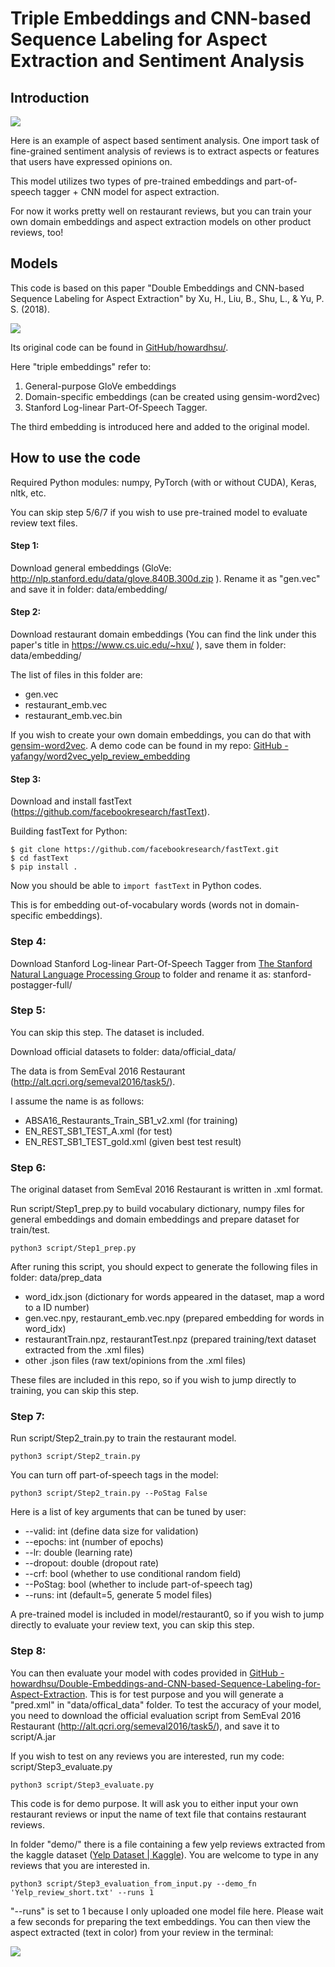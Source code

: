 # Triple Embeddings and CNN-based Sequence Labeling for Aspect Extraction and Sentiment Analysis

## Introduction

![](aspect.png)

Here is an example of aspect based sentiment analysis.
One import task of fine-grained sentiment analysis of reviews is to extract aspects or features that users have expressed opinions on.

This model utilizes two types of pre-trained embeddings and part-of-speech tagger + CNN model for aspect extraction.

For now it works pretty well on restaurant reviews, but you can train your own domain embeddings and aspect extraction models on other product reviews, too!


## Models
This code is based on this paper "Double Embeddings and CNN-based Sequence Labeling for Aspect Extraction" by Xu, H., Liu, B., Shu, L., & Yu, P. S. (2018). 

![](image2.png)

Its original code can be found in [GitHub/howardhsu/](https://github.com/howardhsu/Double-Embeddings-and-CNN-based-Sequence-Labeling-for-Aspect-Extraction).

Here "triple embeddings" refer to: 
1. General-purpose GloVe embeddings 
2. Domain-specific embeddings (can be created using gensim-word2vec)
3. Stanford Log-linear Part-Of-Speech Tagger.

The third embedding is introduced here and added to the original model.  


## How to use the code

Required Python modules: numpy, PyTorch (with or without CUDA), Keras, nltk, etc.

You can skip step 5/6/7 if you wish to use pre-trained model to evaluate review text files. 

#### Step 1: 
Download general embeddings (GloVe: http://nlp.stanford.edu/data/glove.840B.300d.zip ). Rename it as "gen.vec" and save it in folder: data/embedding/

#### Step 2: 
Download restaurant domain embeddings (You can find the link under this paper's title in https://www.cs.uic.edu/~hxu/ ), save them in folder: data/embedding/

The list of files in this folder are:
- gen.vec
- restaurant_emb.vec
- restaurant_emb.vec.bin

If you wish to create your own domain embeddings, you can do that with [gensim-word2vec](https://radimrehurek.com/gensim/models/word2vec.html). A demo code can be found in my repo: [GitHub - yafangy/word2vec_yelp_review_embedding](https://github.com/yafangy/word2vec_yelp_review_embedding)

#### Step 3:
Download and install fastText (https://github.com/facebookresearch/fastText).

Building fastText for Python:
~~~
$ git clone https://github.com/facebookresearch/fastText.git
$ cd fastText
$ pip install .
~~~

Now you should be able to `import fastText` in Python codes.

This is for embedding out-of-vocabulary words (words not in domain-specific embeddings).

### Step 4:
Download Stanford Log-linear Part-Of-Speech Tagger from [The Stanford Natural Language Processing Group](https://nlp.stanford.edu/software/tagger.shtml) to folder and rename it as: stanford-postagger-full/

### Step 5:
You can skip this step. The dataset is included.

Download official datasets to folder: data/official_data/

The data is from SemEval 2016 Restaurant (http://alt.qcri.org/semeval2016/task5/).

I assume the name is as follows:
- ABSA16_Restaurants_Train_SB1_v2.xml (for training)
- EN_REST_SB1_TEST_A.xml (for test)
- EN_REST_SB1_TEST_gold.xml (given best test result)

### Step 6:
The original dataset from SemEval 2016 Restaurant is written in .xml format.

Run script/Step1_prep.py to build vocabulary dictionary, numpy files for general embeddings and domain embeddings and prepare dataset for train/test.
~~~
python3 script/Step1_prep.py
~~~

After runing this script, you should expect to generate the following files in folder: data/prep_data

- word_idx.json (dictionary for words appeared in the dataset, map a word to a ID number)
- gen.vec.npy, restaurant_emb.vec.npy (prepared embedding for words in word_idx)
- restaurantTrain.npz, restaurantTest.npz (prepared training/text dataset extracted from the .xml files)
- other .json files (raw text/opinions from the .xml files)

These files are included in this repo, so if you wish to jump directly to training, you can skip this step.

### Step 7:
Run script/Step2_train.py to train the restaurant model.
~~~
python3 script/Step2_train.py
~~~
You can turn off part-of-speech tags in the model:
~~~
python3 script/Step2_train.py --PoStag False
~~~
Here is a list of key arguments that can be tuned by user:
- --valid: int (define data size for validation)
- --epochs: int (number of epochs)
- --lr: double (learning rate)
- --dropout: double (dropout rate)
- --crf: bool (whether to use conditional random field)
- --PoStag: bool (whether to include part-of-speech tag)
- --runs: int (default=5, generate 5 model files)

A pre-trained model is included in model/restaurant0, so if you wish to jump directly to evaluate your review text, you can skip this step.

### Step 8:

You can then evaluate your model with codes provided in [GitHub - howardhsu/Double-Embeddings-and-CNN-based-Sequence-Labeling-for-Aspect-Extraction](https://github.com/howardhsu/Double-Embeddings-and-CNN-based-Sequence-Labeling-for-Aspect-Extraction). This is for test purpose and you will generate a "pred.xml" in "data/offical_data" folder. To test the accuracy of your model, you need to download the official evaluation script from SemEval 2016 Restaurant (http://alt.qcri.org/semeval2016/task5/), and save it to script/A.jar

If you wish to test on any reviews you are interested, run my code: script/Step3_evaluate.py
~~~
python3 script/Step3_evaluate.py
~~~
This code is for demo purpose. It will ask you to either input your own restaurant reviews or input the name of text file that contains restaurant reviews.

In folder "demo/" there is a file containing a few yelp reviews extracted from the kaggle dataset ([Yelp Dataset | Kaggle](https://www.kaggle.com/yelp-dataset/yelp-dataset#yelp_academic_dataset_review.json)). You are welcome to type in any reviews that you are interested in.
~~~
python3 script/Step3_evaluation_from_input.py --demo_fn 'Yelp_review_short.txt' --runs 1
~~~

"--runs" is set to 1 because I only uploaded one model file here.
Please wait a few seconds for preparing the text embeddings. You can then view the aspect extracted (text in color) from your review in the terminal:

![](result.png)

